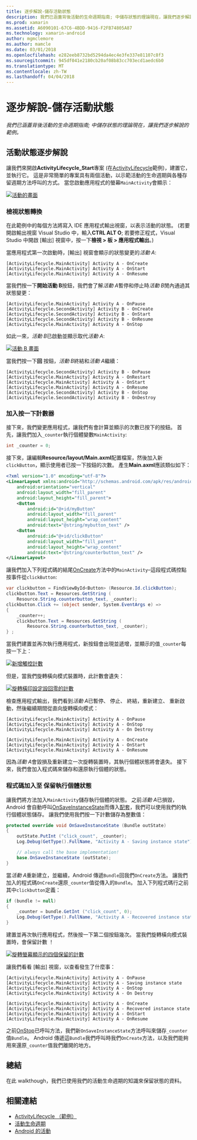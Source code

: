 ```yaml
---
title: 逐步解說-儲存活動狀態
description: 我們已涵蓋背後活動的生命週期指南; 中儲存狀態的理論現在，讓我們逐步解說的範例。
ms.prod: xamarin
ms.assetid: A6090101-67C6-4BDD-9416-F2FB74805A87
ms.technology: xamarin-android
author: mgmclemore
ms.author: mamcle
ms.date: 03/01/2018
ms.openlocfilehash: e282eeb8732bd5294da4ec4e3fe337e81107c8f3
ms.sourcegitcommit: 945df041e2180cb20af08b83cc703ecd1aedc6b0
ms.translationtype: MT
ms.contentlocale: zh-TW
ms.lasthandoff: 04/04/2018
---
```

# <a name="walkthrough---saving-the-activity-state"></a>逐步解說-儲存活動狀態

_我們已涵蓋背後活動的生命週期指南; 中儲存狀態的理論現在，讓我們逐步解說的範例。_

## <a name="activity-state-walkthrough"></a>活動狀態逐步解說

讓我們來開啟**ActivityLifecycle_Start**專案 (在[ActivityLifecycle](https://developer.xamarin.com/samples/monodroid/ActivityLifecycle)範例)，建置它，並執行它。 這是非常簡單的專案具有兩個活動，以示範活動的生命週期與各種存留週期方法呼叫的方式。 當您啟動應用程式的螢幕`MainActivity`會顯示： 

[![活動的畫面](saving-state-images/01-activity-a-sml.png)](saving-state-images/01-activity-a.png#lightbox)

### <a name="viewing-state-transitions"></a>檢視狀態轉換

在此範例中的每個方法將寫入 IDE 應用程式輸出視窗，以表示活動的狀態。 (若要開啟輸出視窗 Visual Studio 中，輸入**CTRL ALT O**; 若要修正程式，Visual Studio 中開啟 [輸出] 視窗中，按一下**檢視 > 板 > 應用程式輸出**。)

當應用程式第一次啟動時，[輸出] 視窗會顯示的狀態變更的*活動 A*: 

```shell
[ActivityLifecycle.MainActivity] Activity A - OnCreate
[ActivityLifecycle.MainActivity] Activity A - OnStart
[ActivityLifecycle.MainActivity] Activity A - OnResume
```

當我們按一下**開始活動 B**按鈕，我們會了解*活動 A*暫停和停止時*活動 B*閒內通過其狀態變更： 

```shell
[ActivityLifecycle.MainActivity] Activity A - OnPause
[ActivityLifecycle.SecondActivity] Activity B - OnCreate
[ActivityLifecycle.SecondActivity] Activity B - OnStart
[ActivityLifecycle.SecondActivity] Activity B - OnResume
[ActivityLifecycle.MainActivity] Activity A - OnStop
```

如此一來，*活動 B*已啟動並顯示取代*活動 A*: 

[![活動 B 畫面](saving-state-images/02-activity-b-sml.png)](saving-state-images/02-activity-b.png#lightbox)

當我們按一下**回** 按鈕，*活動 B*終結和*活動 A*繼續： 

```shell
[ActivityLifecycle.SecondActivity] Activity B - OnPause
[ActivityLifecycle.MainActivity] Activity A - OnRestart
[ActivityLifecycle.MainActivity] Activity A - OnStart
[ActivityLifecycle.MainActivity] Activity A - OnResume
[ActivityLifecycle.SecondActivity] Activity B - OnStop
[ActivityLifecycle.SecondActivity] Activity B - OnDestroy
```
### <a name="adding-a-click-counter"></a>加入按一下計數器

接下來，我們變更應用程式，讓我們有會計算並顯示的次數已按下的按鈕。 首先，讓我們加入`_counter`執行個體變數`MainActivity`:

```csharp
int _counter = 0;
```

接下來，讓編輯**Resource/layout/Main.axml**配置檔案，然後加入新`clickButton`，顯示使用者已按一下按鈕的次數。 產生**Main.axml**應該類似如下： 

```xml
<?xml version="1.0" encoding="utf-8"?>
<LinearLayout xmlns:android="http://schemas.android.com/apk/res/android"
    android:orientation="vertical"
    android:layout_width="fill_parent"
    android:layout_height="fill_parent">
    <Button
        android:id="@+id/myButton"
        android:layout_width="fill_parent"
        android:layout_height="wrap_content"
        android:text="@string/mybutton_text" />
    <Button
        android:id="@+id/clickButton"
        android:layout_width="fill_parent"
        android:layout_height="wrap_content"
        android:text="@string/counterbutton_text" />
</LinearLayout>
```

讓我們加入下列程式碼的結尾[OnCreate](https://developer.xamarin.com/api/member/Android.App.Activity.OnCreate/p/Android.OS.Bundle/)方法中的`MainActivity`&ndash;這段程式碼控點按事件從`clickButton`:

```csharp
var clickbutton = FindViewById<Button> (Resource.Id.clickButton);
clickbutton.Text = Resources.GetString (
    Resource.String.counterbutton_text, _counter);
clickbutton.Click += (object sender, System.EventArgs e) =>
{
    _counter++;
    clickbutton.Text = Resources.GetString (
        Resource.String.counterbutton_text, _counter);
} ;
```

當我們建置並再次執行應用程式，新按鈕會出現並遞增，並顯示的值`_counter`每按一下上：

[![新增觸控計數](saving-state-images/03-touched-sml.png)](saving-state-images/03-touched.png#lightbox)

但是，當我們旋轉橫向模式裝置時，此計數會遺失：

[![旋轉橫印設定設回零的計數](saving-state-images/05-rotate-nosave-sml.png)](saving-state-images/05-rotate-nosave.png#lightbox)

檢查應用程式輸出，我們看到*活動 A*已暫停、 停止、 終結，重新建立、 重新啟動，然後繼續期間從直向旋轉橫向模式： 

```shell
[ActivityLifecycle.MainActivity] Activity A - OnPause
[ActivityLifecycle.MainActivity] Activity A - OnStop
[ActivityLifecycle.MainActivity] Activity A - On Destroy

[ActivityLifecycle.MainActivity] Activity A - OnCreate
[ActivityLifecycle.MainActivity] Activity A - OnStart
[ActivityLifecycle.MainActivity] Activity A - OnResume
```

因為*活動 A*會毀損及重新建立一次旋轉裝置時，其執行個體狀態將會遺失。 接下來，我們會加入程式碼來儲存和還原執行個體的狀態。

### <a name="adding-code-to-preserve-instance-state"></a>程式碼加入至 保留執行個體狀態

讓我們將方法加入`MainActivity`儲存執行個體的狀態。 之前*活動 A*已損毀，Android 會自動呼叫[OnSaveInstanceState](https://developer.xamarin.com/api/member/Android.App.Activity.OnSaveInstanceState/p/Android.OS.Bundle/)而傳入[配套](https://developer.xamarin.com/api/type/Android.OS.Bundle/)，我們可以使用我們的執行個體狀態儲存。 讓我們使用我們按一下計數儲存為整數值：

```csharp
protected override void OnSaveInstanceState (Bundle outState)
{
    outState.PutInt ("click_count", _counter);
    Log.Debug(GetType().FullName, "Activity A - Saving instance state");

    // always call the base implementation!
    base.OnSaveInstanceState (outState);    
}
```

當*活動 A*重新建立，並繼續，Android 傳遞`Bundle`回我們`OnCreate`方法。 讓我們加入的程式碼`OnCreate`還原`_counter`值從傳入的`Bundle`。 加入下列程式碼行之前其中`clickbutton`定義： 

```csharp
if (bundle != null)
{
    _counter = bundle.GetInt ("click_count", 0);
    Log.Debug(GetType().FullName, "Activity A - Recovered instance state");
}
```

建置並再次執行應用程式，然後按一下第二個按鈕幾次。 當我們旋轉橫向模式裝置時，會保留計數 ！

[![旋轉螢幕顯示的四個保留的計數](saving-state-images/06-rotate-save-sml.png)](saving-state-images/06-rotate-save.png#lightbox)


讓我們看看 [輸出] 視窗，以查看發生了什麼事：
    
```shell
[ActivityLifecycle.MainActivity] Activity A - OnPause
[ActivityLifecycle.MainActivity] Activity A - Saving instance state
[ActivityLifecycle.MainActivity] Activity A - OnStop
[ActivityLifecycle.MainActivity] Activity A - On Destroy

[ActivityLifecycle.MainActivity] Activity A - OnCreate
[ActivityLifecycle.MainActivity] Activity A - Recovered instance state
[ActivityLifecycle.MainActivity] Activity A - OnStart
[ActivityLifecycle.MainActivity] Activity A - OnResume
``` 

之前[OnStop](https://developer.xamarin.com/api/member/Android.App.Activity.OnStop/)已呼叫方法，我們新`OnSaveInstanceState`方法呼叫來儲存`_counter`值`Bundle`。 Android 傳遞這`Bundle`我們呼叫時我們`OnCreate`方法，以及我們能夠用來還原`_counter`值我們離開的地方。


## <a name="summary"></a>總結

在此 walkthough，我們已使用我們的活動生命週期的知識來保留狀態的資料。 



## <a name="related-links"></a>相關連結

- [ActivityLifecycle （範例）](https://developer.xamarin.com/samples/monodroid/ActivityLifecycle)
- [活動生命週期](~/android/app-fundamentals/activity-lifecycle/index.md)
- [Android 的活動](https://developer.xamarin.com/api/type/Android.App.Activity/)
